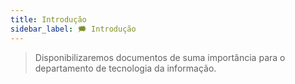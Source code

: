 ```yaml
---
title: Introdução
sidebar_label: 🗯 Introdução
---
```


> Disponibilizaremos documentos de suma importância para o departamento de tecnologia da informação.